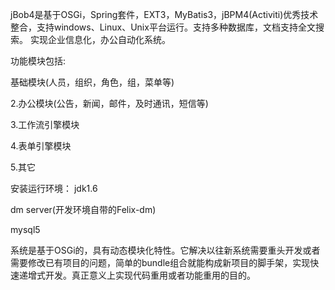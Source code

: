 jBob4是基于OSGi，Spring套件，EXT3，MyBatis3，jBPM4(Activiti)优秀技术整合，支持windows、Linux、Unix平台运行。支持多种数据库，文档支持全文搜索。 实现企业信息化，办公自动化系统。




功能模块包括:

基础模块(人员，组织，角色，组，菜单等)

2.办公模块(公告，新闻，邮件，及时通讯，短信等)

3.工作流引擎模块

4.表单引擎模块

5.其它



安装运行环境： jdk1.6

dm server(开发环境自带的Felix-dm)

mysql5



系统是基于OSGi的，具有动态模块化特性。它解决以往新系统需要重头开发或者需要修改已有项目的问题，简单的bundle组合就能构成新项目的脚手架，实现快速递增式开发。真正意义上实现代码重用或者功能重用的目的。
